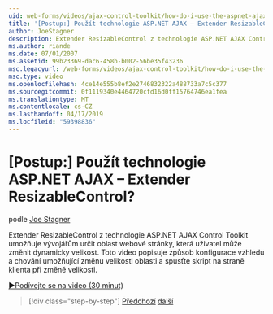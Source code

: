 ```yaml
---
uid: web-forms/videos/ajax-control-toolkit/how-do-i-use-the-aspnet-ajax-resizablecontrol-extender
title: '[Postup:] Použít technologie ASP.NET AJAX – Extender ResizableControl? | Dokumenty Microsoft'
author: JoeStagner
description: Extender ResizableControl z technologie ASP.NET AJAX Control Toolkit umožňuje vývojářům určit oblast webové stránky, která uživatel může změnit velikost dynamické...
ms.author: riande
ms.date: 07/01/2007
ms.assetid: 99b23369-dac6-458b-b002-56be35f43236
msc.legacyurl: /web-forms/videos/ajax-control-toolkit/how-do-i-use-the-aspnet-ajax-resizablecontrol-extender
msc.type: video
ms.openlocfilehash: 4ce14e555b8ef2e2746832322a488733a7c5c377
ms.sourcegitcommit: 0f1119340e4464720cfd16d0ff15764746ea1fea
ms.translationtype: MT
ms.contentlocale: cs-CZ
ms.lasthandoff: 04/17/2019
ms.locfileid: "59398836"
---
```

# <a name="how-do-i-use-the-aspnet-ajax-resizablecontrol-extender"></a>[Postup:] Použít technologie ASP.NET AJAX – Extender ResizableControl?

podle [Joe Stagner](https://github.com/JoeStagner)

Extender ResizableControl z technologie ASP.NET AJAX Control Toolkit umožňuje vývojářům určit oblast webové stránky, která uživatel může změnit dynamicky velikost. Toto video popisuje způsob konfigurace vzhledu a chování umožňující změnu velikosti oblasti a spusťte skript na straně klienta při změně velikosti.

[&#9654;Podívejte se na video (30 minut)](https://channel9.msdn.com/Blogs/ASP-NET-Site-Videos/how-do-i-use-the-aspnet-ajax-resizablecontrol-extender)

> [!div class="step-by-step"]
> [Předchozí](how-do-i-use-the-aspnet-ajax-validatorcallout-extender.md)
> [další](how-do-i-use-the-aspnet-ajax-tabs-control.md)
